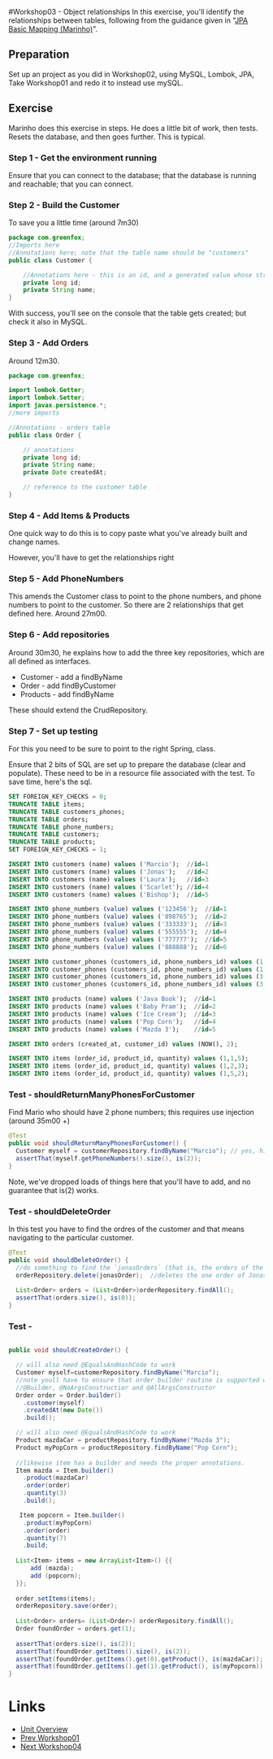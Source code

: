 #Workshop03 - Object relationships
In this exercise, you'll identify the relationships between tables, following from the guidance given in "[JPA Basic Mapping (Marinho)](https://www.youtube.com/watch?v=8FC_h1xuh-s)".

## Preparation
Set up an project as you did in Workshop02, using MySQL, Lombok, JPA, Take Workshop01 and redo it to instead use mySQL.

## Exercise
Marinho does this exercise in steps.  He does a little bit of work, then tests.  Resets the database, and then goes further.  This is typical.  

### Step 1 - Get the environment running
Ensure that you can connect to the database; that the database is running and reachable; that you can connect.

### Step 2 - Build the Customer
To save you a little time (around 7m30)

```java
package com.greenfox;
//Imports here 
//Annotations here; note that the table name should be "customers"
public class Customer {

    //Annotations here - this is an id, and a generated value whose strategy is  GenerationType.AUTO
    private long id;
    private String name;
}
```

With success, you'll see on the console that the table gets created; but check it also in MySQL.

### Step 3 - Add Orders
Around 12m30.

```java
package com.greenfox;

import lombok.Getter;
import lombok.Setter;
import javax.persistence.*;
//more imports

//Annotations - orders table
public class Order {

    // annotations
    private long id;
    private String name;
    private Date createdAt;

	// reference to the customer table
}
```

### Step 4 - Add Items &amp; Products
One quick way to do this is to copy paste what you've already built and change names.  

However, you'll have to get the relationships right

### Step 5 - Add PhoneNumbers
This amends the Customer class to point to the phone numbers, and phone numbers to point to the customer.  So there are 2 relationships that get defined here.  Around 27m00.

### Step 6 - Add repositories
Around 30m30, he explains how to add the three key repositories, which are all defined as interfaces.
- Customer - add a findByName
- Order - add findByCustomer
- Products - add findByName

These should extend the CrudRepository<?,?>.

### Step 7 - Set up testing
For this you need to be sure to point to the right Spring, class.

Ensure that 2 bits of SQL are set up to prepare the database (clear and populate).  These need to be in a resource file associated with the test.  To save time, here's the sql.

```sql
SET FOREIGN_KEY_CHECKS = 0;
TRUNCATE TABLE items;
TRUNCATE TABLE customers_phones;
TRUNCATE TABLE orders;
TRUNCATE TABLE phone_numbers;
TRUNCATE TABLE customers;
TRUNCATE TABLE products;
SET FOREIGN_KEY_CHECKS = 1;
```

```sql
INSERT INTO customers (name) values ('Marcio');  //id=1
INSERT INTO customers (name) values ('Jonas');   //id=2
INSERT INTO customers (name) values ('Laura');   //id=3
INSERT INTO customers (name) values ('Scarlet'); //id=4
INSERT INTO customers (name) values ('Bishop');  //id=5

INSERT INTO phone_numbers (value) values ('123456');  //id=1
INSERT INTO phone_numbers (value) values ('898765');  //id=2
INSERT INTO phone_numbers (value) values ('333333');  //id=3
INSERT INTO phone_numbers (value) values ('555555');  //id=4
INSERT INTO phone_numbers (value) values ('777777');  //id=5
INSERT INTO phone_numbers (value) values ('888888');  //id=6

INSERT INTO customer_phones (customers_id, phone_numbers_id) values (1,1);  
INSERT INTO customer_phones (customers_id, phone_numbers_id) values (1,4);  
INSERT INTO customer_phones (customers_id, phone_numbers_id) values (3,1);  
INSERT INTO customer_phones (customers_id, phone_numbers_id) values (3,6);  

INSERT INTO products (name) values ('Java Book');  //id=1
INSERT INTO products (name) values ('Baby Pram');  //id=2
INSERT INTO products (name) values ('Ice Cream');  //id=3
INSERT INTO products (name) values ('Pop Corn');   //id=4
INSERT INTO products (name) values ('Mazda 3');    //id=5

INSERT INTO orders (created_at, customer_id) values (NOW(), 2);

INSERT INTO items (order_id, product_id, quantity) values (1,1,5);
INSERT INTO items (order_id, product_id, quantity) values (1,2,3);
INSERT INTO items (order_id, product_id, quantity) values (1,5,2);
```

### Test - shouldReturnManyPhonesForCustomer 
Find Mario who should have 2 phone numbers; this requires use injection (around 35m00 +)

```java
@Test
public void shouldReturnManyPhonesForCustomer() {
  Customer myself = customerRepository.findByName("Marcio"); // yes, his name is Marcio not (Super) Mario
  assertThat(myself.getPhoneNumbers().size(), is(2));
}
```

Note, we've dropped loads of things here that you'll have to add, and no guarantee that is(2) works.

### Test - shouldDeleteOrder
In this test you have to find the ordres of the customer and that means navigating to the particular customer.

```java
@Test
public void shouldDeleteOrder() {
  //do something to find the `jonasOrders` (that is, the orders of the customer named "Jonas" )
  orderRepository.delete(jonasOrder);  //deletes the one order of Jonas; so there should not be any left
  
  List<Order> orders = (List<Order>)orderRepository.findAll();
  assertThat(orders.size(), is(0));
} 
```

### Test - 

```java

public void shouldCreateOrder() {

  // will also need @EqualsAndHashCode to work
  Customer myself=customerRepository.findByName("Marcio");  
  //note youll have to ensure that order builder routine is supported with annotation, namely:
  //@Builder, @NoArgsConstructior and @AllArgsConstructor
  Order order = Order.builder()
	.customer(myself)
	.createdAt(new Date())
	.build();

  // will also need @EqualsAndHashCode to work
  Product mazdaCar = productRepository.findByName("Mazda 3");
  Product myPopCorn = productRepository.findByName("Pop Corn");
  
  //likewise item has a builder and needs the proper annotations.
  Item mazda = Item.builder()  
	.product(mazdaCar)
	.order(order)
	.quantity(3)
	.build();

   Item popcorn = Item.builder() 
	.product(myPopCorn)      
	.order(order)
	.quantity(7)
	.build;
	  
  List<Item> items = new ArrayList<Item>() {{
	  add (mazda);
	  add (popcorn);
  }};
	
  order.setItems(items);
  orderRepository.save(order);
	
  List<Order> orders= (List<Order>) orderRepository.findAll();
  Order foundOrder = orders.get(1);
	
  assertThat(orders.size(), is(2));
  assertThat(foundOrder.getItems().size(), is(2));
  assertThat(foundOrder.getItems().get(0).getProduct(), is(mazdaCar));  
  assertThat(foundOrder.getItems().get(1).getProduct(), is(myPopcorn));
}	

```

# Links
- [Unit Overview](../../README.md)
- [Prev Workshop01](./Workshop02.md)
- [Next Workshop04](./Workshop04.md)
